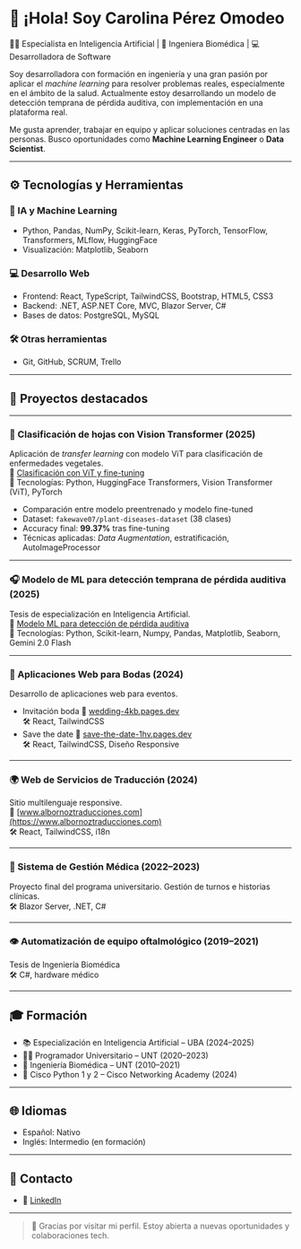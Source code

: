 # 👋 ¡Hola! Soy Carolina Pérez Omodeo

👩‍💻 Especialista en Inteligencia Artificial | 🧠 Ingeniera Biomédica | 💻 Desarrolladora de Software

Soy desarrolladora con formación en ingeniería y una gran pasión por aplicar el *machine learning* para resolver problemas reales, especialmente en el ámbito de la salud. Actualmente estoy desarrollando un modelo de detección temprana de pérdida auditiva, con implementación en una plataforma real.

Me gusta aprender, trabajar en equipo y aplicar soluciones centradas en las personas. Busco oportunidades como **Machine Learning Engineer** o **Data Scientist**.

---

## ⚙️ Tecnologías y Herramientas

### 🧠 IA y Machine Learning
- Python, Pandas, NumPy, Scikit-learn, Keras, PyTorch, TensorFlow, Transformers, MLflow, HuggingFace
- Visualización: Matplotlib, Seaborn

### 💻 Desarrollo Web
- Frontend: React, TypeScript, TailwindCSS, Bootstrap, HTML5, CSS3
- Backend: .NET, ASP.NET Core, MVC, Blazor Server, C#
- Bases de datos: PostgreSQL, MySQL

### 🛠️ Otras herramientas
- Git, GitHub, SCRUM, Trello

---

## 🚀 Proyectos destacados

---

### 🌿 Clasificación de hojas con Vision Transformer (2025)  
Aplicación de *transfer learning* con modelo ViT para clasificación de enfermedades vegetales.  
🔗 [Clasificación con ViT y fine-tuning](https://github.com/CarOmodeo/vision-transformer-classifier)  
🧠 Tecnologías: Python, HuggingFace Transformers, Vision Transformer (ViT), PyTorch

- Comparación entre modelo preentrenado y modelo fine-tuned  
- Dataset: `fakewave07/plant-diseases-dataset` (38 clases)  
- Accuracy final: **99.37%** tras fine-tuning  
- Técnicas aplicadas: *Data Augmentation*, estratificación, AutoImageProcessor

---

### 🎧 Modelo de ML para detección temprana de pérdida auditiva (2025)
Tesis de especialización en Inteligencia Artificial.  
🔗 [Modelo ML para detección de pérdida auditiva](https://github.com/CarOmodeo/modelo-deteccion-perdida-auditiva)  
🧠 Tecnologías: Python, Scikit-learn, Numpy, Pandas, Matplotlib, Seaborn, Gemini 2.0 Flash

---

### 💍 Aplicaciones Web para Bodas (2024)
Desarrollo de aplicaciones web para eventos.  
- Invitación boda
🔗 [wedding-4kb.pages.dev](https://wedding-4kb.pages.dev)  
🛠️ React, TailwindCSS
- Save the date
🔗 [save-the-date-1hv.pages.dev](http://save-the-date-1hv.pages.dev)  
🛠️ React, TailwindCSS, Diseño Responsive

---

### 🌍 Web de Servicios de Traducción (2024)
Sitio multilenguaje responsive.  
🔗 [www.albornoztraducciones.com](https://www.albornoztraducciones.com)  
🛠️ React, TailwindCSS, i18n

---

### 🏥 Sistema de Gestión Médica (2022–2023)
Proyecto final del programa universitario. Gestión de turnos e historias clínicas.  
🛠️ Blazor Server, .NET, C#

---

### 👁️ Automatización de equipo oftalmológico (2019–2021)
Tesis de Ingeniería Biomédica  
🛠️ C#, hardware médico

---

## 🎓 Formación

- 📚 Especialización en Inteligencia Artificial – UBA (2024–2025)
- 🧑‍💻 Programador Universitario – UNT (2020–2023)
- 🧪 Ingeniería Biomédica – UNT (2010–2021)
- 🔧 Cisco Python 1 y 2 – Cisco Networking Academy (2024)

---

## 🌐 Idiomas

- Español: Nativo  
- Inglés: Intermedio (en formación)

---

## 💼 Contacto

- 🔗 [LinkedIn](https://www.linkedin.com/in/carolina-omodeo)  

---

> 🌟 Gracias por visitar mi perfil. Estoy abierta a nuevas oportunidades y colaboraciones tech.
